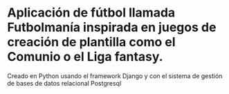 # Aplicación de fútbol llamada Futbolmanía inspirada en juegos de creación de plantilla como el Comunio o el Liga fantasy.

Creado en Python usando el framework Django y con el sistema de gestión de bases de datos relacional Postgresql
